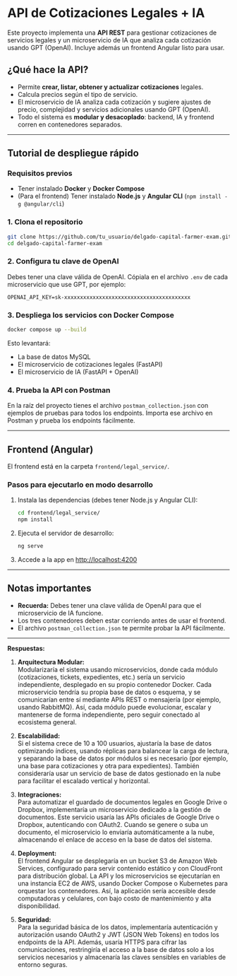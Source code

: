 # API de Cotizaciones Legales + IA

Este proyecto implementa una **API REST** para gestionar cotizaciones de servicios legales y un microservicio de IA que analiza cada cotización usando GPT (OpenAI). Incluye además un frontend Angular listo para usar.

## ¿Qué hace la API?

- Permite **crear, listar, obtener y actualizar cotizaciones** legales.
- Calcula precios según el tipo de servicio.
- El microservicio de IA analiza cada cotización y sugiere ajustes de precio, complejidad y servicios adicionales usando GPT (OpenAI).
- Todo el sistema es **modular y desacoplado**: backend, IA y frontend corren en contenedores separados.

---

## Tutorial de despliegue rápido

### Requisitos previos

- Tener instalado **Docker** y **Docker Compose**
- (Para el frontend) Tener instalado **Node.js** y **Angular CLI** (`npm install -g @angular/cli`)

### 1. Clona el repositorio

```bash
git clone https://github.com/tu_usuario/delgado-capital-farmer-exam.git
cd delgado-capital-farmer-exam
```

### 2. Configura tu clave de OpenAI

Debes tener una clave válida de OpenAI.
Cópiala en el archivo `.env` de cada microservicio que use GPT, por ejemplo:

```
OPENAI_API_KEY=sk-xxxxxxxxxxxxxxxxxxxxxxxxxxxxxxxxxxxxxxxx
```

### 3. Despliega los servicios con Docker Compose

```bash
docker compose up --build
```

Esto levantará:
- La base de datos MySQL
- El microservicio de cotizaciones legales (FastAPI)
- El microservicio de IA (FastAPI + OpenAI)

### 4. Prueba la API con Postman

En la raíz del proyecto tienes el archivo `postman_collection.json` con ejemplos de pruebas para todos los endpoints. 
Importa ese archivo en Postman y prueba los endpoints fácilmente.

---

## Frontend (Angular)

El frontend está en la carpeta `frontend/legal_service/`.

### Pasos para ejecutarlo en modo desarrollo

1. Instala las dependencias (debes tener Node.js y Angular CLI):

    ```bash
    cd frontend/legal_service/
    npm install
    ```

2. Ejecuta el servidor de desarrollo:

    ```bash
    ng serve
    ```

3. Accede a la app en [http://localhost:4200](http://localhost:4200)

---

## Notas importantes

- **Recuerda:** Debes tener una clave válida de OpenAI para que el microservicio de IA funcione.
- Los tres contenedores deben estar corriendo antes de usar el frontend.
- El archivo `postman_collection.json` te permite probar la API fácilmente.

---

**Respuestas:**

1. **Arquitectura Modular:**  
   Modularizaría el sistema usando microservicios, donde cada módulo (cotizaciones, tickets, expedientes, etc.) sería un servicio independiente, desplegado en su propio contenedor Docker. Cada microservicio tendría su propia base de datos o esquema, y se comunicarían entre sí mediante APIs REST o mensajería (por ejemplo, usando RabbitMQ). Así, cada módulo puede evolucionar, escalar y mantenerse de forma independiente, pero seguir conectado al ecosistema general.

2. **Escalabilidad:**  
   Si el sistema crece de 10 a 100 usuarios, ajustaría la base de datos optimizando índices, usando réplicas para balancear la carga de lectura, y separando la base de datos por módulos si es necesario (por ejemplo, una base para cotizaciones y otra para expedientes). También consideraría usar un servicio de base de datos gestionado en la nube para facilitar el escalado vertical y horizontal.

3. **Integraciones:**  
   Para automatizar el guardado de documentos legales en Google Drive o Dropbox, implementaría un microservicio dedicado a la gestión de documentos. Este servicio usaría las APIs oficiales de Google Drive o Dropbox, autenticando con OAuth2. Cuando se genere o suba un documento, el microservicio lo enviaría automáticamente a la nube, almacenando el enlace de acceso en la base de datos del sistema.

4. **Deployment:**  
   El frontend Angular se desplegaría en un bucket S3 de Amazon Web Services, configurado para servir contenido estático y con CloudFront para distribución global. La API y los microservicios se ejecutarían en una instancia EC2 de AWS, usando Docker Compose o Kubernetes para orquestar los contenedores. Así, la aplicación sería accesible desde computadoras y celulares, con bajo costo de mantenimiento y alta disponibilidad.

5. **Seguridad:**  
   Para la seguridad básica de los datos, implementaría autenticación y autorización usando OAuth2 y JWT (JSON Web Tokens) en todos los endpoints de la API. Además, usaría HTTPS para cifrar las comunicaciones, restringiría el acceso a la base de datos solo a los servicios necesarios y almacenaría las claves sensibles en variables de entorno seguras.